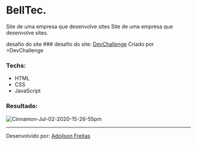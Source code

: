 # BellTec.


Site de uma empresa que desenvolve sites	Site de uma empresa que desenvolve sites.


desafio do site 	### desafio do site:
<a href="https://devchallenge.now.sh/"> 	[DevChallenge](https://devchallenge.now.sh/)
Criado por >DevChallenge</a>	

### Techs:

- HTML
- CSS
- JavaScript 

### Resultado: 


![Cinnamon-Jul-02-2020-15-26-55pm](https://user-images.githubusercontent.com/56658900/86398207-9d0b8a80-bc7b-11ea-8dd7-7c7779771271.gif)



-----------------------------------------------------------------------------------------------------------------------------------------------

Desenvolvido por: [Adoilson Freitas](https://adoilson-freitas.github.io/portifolio/)
